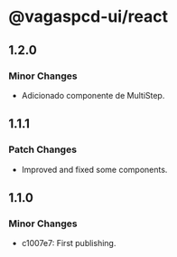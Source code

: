 # @vagaspcd-ui/react

## 1.2.0

### Minor Changes

- Adicionado componente de MultiStep.

## 1.1.1

### Patch Changes

- Improved and fixed some components.

## 1.1.0

### Minor Changes

- c1007e7: First publishing.
